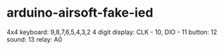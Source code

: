 # arduino-airsoft-fake-ied
4x4 keyboard: 9,8,7,6,5,4,3,2
4 digit display: CLK - 10, DIO - 11
button: 12
sound: 13
relay: A0